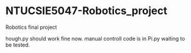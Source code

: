 # NTUCSIE5047-Robotics_project

Robotics final project

hough.py should work fine now.
manual controll code is in Pi.py waiting to be tested.